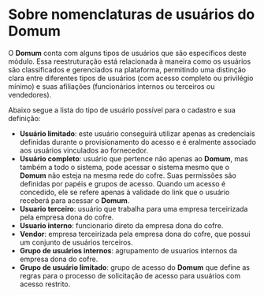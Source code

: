 # Sobre nomenclaturas de usuários do Domum

O **Domum** conta com alguns tipos de usuários que são específicos deste módulo. Essa reestruturação está relacionada à maneira como os usuários são classificados e gerenciados na plataforma, permitindo uma distinção clara entre diferentes tipos de usuários (com acesso completo ou privilégio mínimo) e suas afiliações (funcionários internos ou terceiros ou vendedores).

Abaixo segue a lista do tipo de usuário possível para o cadastro e sua definição:

- **Usuário limitado**: este usuário conseguirá utilizar apenas as credenciais definidas durante o provisionamento do acesso e é eralmente associado aos usuários vinculados ao fornecedor.  
- **Usuário completo**: usuário que pertence não apenas ao **Domum**, mas também a todo o sistema, pode acessar o sistema mesmo que o **Domum** não esteja na mesma rede do cofre. Suas permissões são definidas por papéis e grupos de acesso. Quando um acesso é concedido, ele se refere apenas à validade do link que o usuário receberá para acessar o **Domum**.  
- **Usuario terceiro**: usuário que trabalha para uma empresa terceirizada pela empresa dona do cofre.  
- **Usuario interno**: funcionario direto da empresa dona do cofre.  
- **Vendor**: empresa terceirizada pela empresa dona do cofre, que possui um conjunto de usuários terceiros.  
- **Grupo de usuários internos**: agrupamento de usuarios internos da empresa dona do cofre.  
- **Grupo de usuário limitado**: grupo de acesso do **Domum** que define as regras para o processo de solicitação de acesso para usuários com acesso restrito.